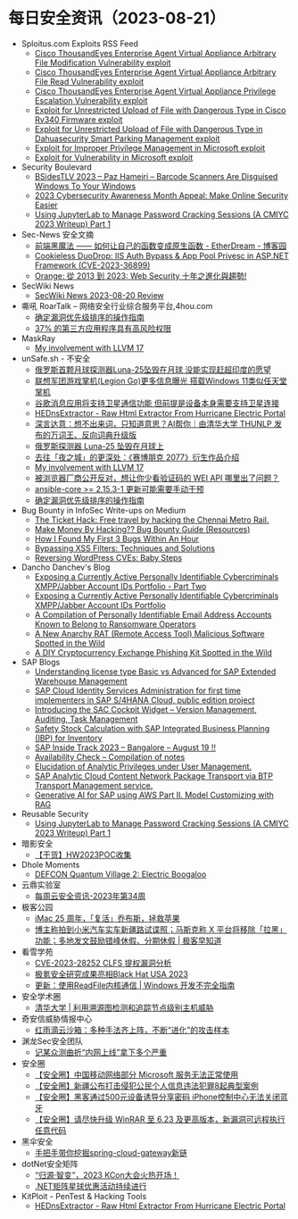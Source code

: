 # 每日安全资讯（2023-08-21）

- Sploitus.com Exploits RSS Feed
  - [Cisco ThousandEyes Enterprise Agent Virtual Appliance Arbitrary File Modification Vulnerability exploit](https://sploitus.com/exploit?id=1337DAY-ID-38980&utm_source=rss&utm_medium=rss)
  - [Cisco ThousandEyes Enterprise Agent Virtual Appliance Arbitrary File Read Vulnerability exploit](https://sploitus.com/exploit?id=1337DAY-ID-38978&utm_source=rss&utm_medium=rss)
  - [Cisco ThousandEyes Enterprise Agent Virtual Appliance Privilege Escalation Vulnerability exploit](https://sploitus.com/exploit?id=1337DAY-ID-38979&utm_source=rss&utm_medium=rss)
  - [Exploit for Unrestricted Upload of File with Dangerous Type in Cisco Rv340 Firmware exploit](https://sploitus.com/exploit?id=E630C5C3-3269-5615-A4B2-BCB92646A2B1&utm_source=rss&utm_medium=rss)
  - [Exploit for Unrestricted Upload of File with Dangerous Type in Dahuasecurity Smart Parking Management exploit](https://sploitus.com/exploit?id=7629FEC6-B5A4-51C9-B203-C89838DF6F71&utm_source=rss&utm_medium=rss)
  - [Exploit for Improper Privilege Management in Microsoft exploit](https://sploitus.com/exploit?id=F796D11D-F85B-5218-BBFA-9BDBAE5B6A59&utm_source=rss&utm_medium=rss)
  - [Exploit for Vulnerability in Microsoft exploit](https://sploitus.com/exploit?id=D4D22E4C-19C1-54ED-A919-A7164F1503CC&utm_source=rss&utm_medium=rss)
- Security Boulevard
  - [BSidesTLV 2023 – Paz Hameiri – Barcode Scanners Are Disguised Windows To Your Windows](https://securityboulevard.com/2023/08/bsidestlv-2023-paz-hameiri-barcode-scanners-are-disguised-windows-to-your-windows/)
  - [2023 Cybersecurity Awareness Month Appeal: Make Online Security Easier](https://securityboulevard.com/2023/08/2023-cybersecurity-awareness-month-appeal-make-online-security-easier/)
  - [Using JupyterLab to Manage Password Cracking Sessions (A CMIYC 2023 Writeup) Part 1](https://securityboulevard.com/2023/08/using-jupyterlab-to-manage-password-cracking-sessions-a-cmiyc-2023-writeup-part-1/)
- Sec-News 安全文摘
  - [前端黑魔法 —— 如何让自己的函数变成原生函数 - EtherDream - 博客园](https://govuln.com/news/url/q0Do)
  - [Cookieless DuoDrop: IIS Auth Bypass & App Pool Privesc in ASP.NET Framework (CVE-2023-36899)](https://govuln.com/news/url/r0ln)
  - [Orange: 從 2013 到 2023: Web Security 十年之進化與趨勢!](https://govuln.com/news/url/ADmg)
- SecWiki News
  - [SecWiki News 2023-08-20 Review](http://www.sec-wiki.com/?2023-08-20)
- 嘶吼 RoarTalk – 网络安全行业综合服务平台,4hou.com
  - [确定漏洞优先级排序的操作指南](https://www.4hou.com/posts/wyy8)
  - [37% 的第三方应用程序具有高风险权限](https://www.4hou.com/posts/wyx1)
- MaskRay
  - [My involvement with LLVM 17](https://maskray.me/blog/2023-08-20-my-involvement-with-llvm-17)
- unSafe.sh - 不安全
  - [俄罗斯首颗月球探测器Luna-25坠毁在月球 没能实现赶超印度的愿望](https://buaq.net/go-174875.html)
  - [联想军团游戏掌机(Legion Go)更多信息曝光 搭载Windows 11类似任天堂掌机](https://buaq.net/go-174876.html)
  - [谷歌消息应用将支持卫星通信功能 但前提是设备本身需要支持卫星连接](https://buaq.net/go-174871.html)
  - [HEDnsExtractor - Raw Html Extractor From Hurricane Electric Portal](https://buaq.net/go-174868.html)
  - [深言达意：想不出来词，只知道意思？AI帮你｜由清华大学 THUNLP 发布的万词王、反向词典升级版](https://buaq.net/go-174867.html)
  - [俄罗斯探测器 Luna-25 坠毁在月球上](https://buaq.net/go-174870.html)
  - [去往「夜之城」的更深处：《赛博朋克 2077》衍生作品介绍](https://buaq.net/go-174863.html)
  - [My involvement with LLVM 17](https://buaq.net/go-174861.html)
  - [被浏览器厂商公开反对，想让你少看验证码的 WEI API 哪里出了问题？](https://buaq.net/go-174864.html)
  - [ansible-core >= 2.15.3-1 更新可能需要手动干预](https://buaq.net/go-174859.html)
  - [确定漏洞优先级排序的操作指南](https://buaq.net/go-174857.html)
- Bug Bounty in InfoSec Write-ups on Medium
  - [The Ticket Hack: Free travel by hacking the Chennai Metro Rail.](https://infosecwriteups.com/the-ticket-hack-free-travel-by-hacking-the-chennai-metro-rail-6ddaf5457ecf?source=rss----7b722bfd1b8d--bug_bounty)
  - [Make Money By Hacking?? Bug Bounty Guide (Resources)](https://infosecwriteups.com/how-to-bug-bounty-in-2023-resources-2a192de26097?source=rss----7b722bfd1b8d--bug_bounty)
  - [How I Found My First 3 Bugs Within An Hour](https://infosecwriteups.com/how-i-found-my-first-3-bugs-within-an-hour-5421c0aab8b8?source=rss----7b722bfd1b8d--bug_bounty)
  - [Bypassing XSS Filters: Techniques and Solutions](https://infosecwriteups.com/bypassing-xss-filters-techniques-and-solutions-d6674029f1e9?source=rss----7b722bfd1b8d--bug_bounty)
  - [Reversing WordPress CVEs: Baby Steps](https://infosecwriteups.com/reversing-wordpress-cves-baby-steps-1069feb50dd4?source=rss----7b722bfd1b8d--bug_bounty)
- Dancho Danchev's Blog
  - [Exposing a Currently Active Personally Identifiable Cybercriminals XMPP/Jabber Account IDs Portfolio - Part Two](https://ddanchev.blogspot.com/2023/08/exposing-currently-active-personally_20.html)
  - [Exposing a Currently Active Personally Identifiable Cybercriminals XMPP/Jabber Account IDs Portfolio](https://ddanchev.blogspot.com/2023/08/exposing-currently-active-personally.html)
  - [A Compilation of Personally Identifiable Email Address Accounts Known to Belong to Ransomware Operators](https://ddanchev.blogspot.com/2023/08/a-compilation-of-personally.html)
  - [A New Anarchy RAT (Remote Access Tool) Malicious Software Spotted in the Wild](https://ddanchev.blogspot.com/2023/08/a-new-anarchy-rat-remote-access-tool.html)
  - [A DIY Cryptocurrency Exchange Phishing Kit Spotted in the Wild](https://ddanchev.blogspot.com/2023/08/a-diy-cryptocurrency-exchange-phishing.html)
- SAP Blogs
  - [Understanding license type Basic vs Advanced for SAP Extended Warehouse Management](https://blogs.sap.com/2023/08/20/understanding-license-type-basic-vs-advanced-for-sap-extended-warehouse-management/)
  - [SAP Cloud Identity Services Administration for first time implementers in SAP S/4HANA Cloud, public edition project](https://blogs.sap.com/2023/08/20/sap-cloud-identity-services-administration-for-first-time-implementers-in-sap-s-4hana-cloud-public-edition-project/)
  - [Introducing the SAC Cockpit Widget – Version Management, Auditing, Task Management](https://blogs.sap.com/2023/08/20/introducing-the-sac-cockpit-widget-version-management-auditing-task-management/)
  - [Safety Stock Calculation with SAP Integrated Business Planning (IBP) for Inventory](https://blogs.sap.com/2023/08/20/safety-stock-calculation-with-sap-integrated-business-planning-ibp-for-inventory/)
  - [SAP Inside Track 2023 – Bangalore – August 19 !!](https://blogs.sap.com/2023/08/20/sap-inside-track-2023-bangalore-august-19/)
  - [Availability Check – Compilation of notes](https://blogs.sap.com/2023/08/20/availability-check-compilation-of-notes/)
  - [Elucidation of Analytic Privileges under User Management.](https://blogs.sap.com/2023/08/20/elucidation-of-analytic-privileges-under-user-management./)
  - [SAP Analytic Cloud Content Network Package Transport via BTP Transport Management service.](https://blogs.sap.com/2023/08/20/sap-analytic-cloud-content-network-package-transport-via-btp-transport-management-service./)
  - [Generative AI for SAP using AWS Part II. Model Customizing with RAG](https://blogs.sap.com/2023/08/20/generative-ai-for-sap-using-aws-part-ii.-model-customizing-with-rag/)
- Reusable Security
  - [Using JupyterLab to Manage Password Cracking Sessions (A CMIYC 2023 Writeup) Part 1](https://reusablesec.blogspot.com/2023/08/using-jupyterlab-to-manage-password.html)
- 暗影安全
  - [【干货】HW2023POC收集](https://mp.weixin.qq.com/s?__biz=MzI2MzA3OTgxOA==&mid=2657164691&idx=1&sn=32c1ece19dd3d48a92cb736669d8f5fa&chksm=f1d4ef76c6a3666028260b654b5c6ebcceb8ede41b0a62e5a1408890f21692ff0199504d1d94&scene=58&subscene=0#rd)
- Dhole Moments
  - [DEFCON Quantum Village 2: Electric Boogaloo](https://soatok.blog/2023/08/20/defcon-quantum-village-2-electric-boogaloo/)
- 云鼎实验室
  - [每周云安全资讯-2023年第34周](https://mp.weixin.qq.com/s?__biz=MzU3ODAyMjg4OQ==&mid=2247494991&idx=1&sn=648af954b2ca7e5334632da6a45f8cd9&chksm=fd7911c9ca0e98dfe55942df4c34871d4317694a06e38a9f515849d5a00d4aac309798e28f43&scene=58&subscene=0#rd)
- 极客公园
  - [iMac 25 周年，「复活」乔布斯，拯救苹果](https://mp.weixin.qq.com/s?__biz=MTMwNDMwODQ0MQ==&mid=2653007576&idx=1&sn=e27df0110a904de906910be3cbed839d&chksm=7e54d36e49235a7861f4041a86c9104c030c3349dffed1d9d5c2d0d7346074629fe211c37665&scene=58&subscene=0#rd)
  - [博主称拍到小米汽车实车新疆路试谍照；马斯克称 X 平台将移除「拉黑」功能；多地发文鼓励错峰休假、分期休假 | 极客早知道](https://mp.weixin.qq.com/s?__biz=MTMwNDMwODQ0MQ==&mid=2653007532&idx=1&sn=292979180e37614e1fd2b2dd742595e0&chksm=7e54d31a49235a0c8d09ad7494927e94809772364ef024f0d8f1efb50e4620aca6a0e74d7dc4&scene=58&subscene=0#rd)
- 看雪学苑
  - [CVE-2023-28252 CLFS 提权漏洞分析](https://mp.weixin.qq.com/s?__biz=MjM5NTc2MDYxMw==&mid=2458513730&idx=1&sn=d4a5fd43679ba3475e4cb7e061f214ae&chksm=b18ec1c886f948de54c7a8fd5b5384fa146af98293db97dc238990f1bcc5e233697a69ae404e&scene=58&subscene=0#rd)
  - [极氪安全研究成果亮相Black Hat USA 2023](https://mp.weixin.qq.com/s?__biz=MjM5NTc2MDYxMw==&mid=2458513730&idx=2&sn=1241ecb2e29effb8d238a8546cbef1db&chksm=b18ec1c886f948de796aa09647926b7255cb9d93c2169fcebcd7d410f179cfb27d9849974654&scene=58&subscene=0#rd)
  - [更新：使用ReadFile内核通信 | Windows 开发不完全指南](https://mp.weixin.qq.com/s?__biz=MjM5NTc2MDYxMw==&mid=2458513730&idx=3&sn=9412eda6fc8b7f622b6ededf1feb7484&chksm=b18ec1c886f948de62564d191c902824f3363570b752bebb4f89f8161152a9e08a16be7456ea&scene=58&subscene=0#rd)
- 安全学术圈
  - [清华大学 | 利用溯源图检测和追踪节点级别主机威胁](https://mp.weixin.qq.com/s?__biz=MzU5MTM5MTQ2MA==&mid=2247489338&idx=1&sn=9299dc241c7202377a819391488908ca&chksm=fe2ee8b1c95961a7d8c0680ffdd4e10480cd69e23301a8ffd1ef4c9c5b8595e28f4960d82628&scene=58&subscene=0#rd)
- 奇安信威胁情报中心
  - [红雨滴云沙箱：多种手法齐上阵，不断“进化”的攻击样本](https://mp.weixin.qq.com/s?__biz=MzI2MDc2MDA4OA==&mid=2247507812&idx=1&sn=47965ed496d6399a3467bf9558b06626&chksm=ea662813dd11a1053f379fb50b89a34cfb9a0ecc192d2eb7e871e3c7cc31dec151d6af24a3df&scene=58&subscene=0#rd)
- 渊龙Sec安全团队
  - [记某众测曲折“内网上线”拿下多个严重](https://mp.weixin.qq.com/s?__biz=Mzg4NTY0MDg1Mg==&mid=2247485115&idx=1&sn=fe8fa6e38a728b5998f037915722a237&chksm=cfa49d40f8d31456b58b90126de52c32b4e66e222e06c7eedfc8a894830a6cee51ec916b7805&scene=58&subscene=0#rd)
- 安全圈
  - [【安全圈】中国移动网络部分 Microsoft 服务无法正常使用](https://mp.weixin.qq.com/s?__biz=MzIzMzE4NDU1OQ==&mid=2652042341&idx=1&sn=85211f6bb0bd457966d7f7804a21b803&chksm=f36fd825c4185133ec0f3842e5b674608abd45667b4c9ac1dde80fd00eaca83ad34a3032c0d8&scene=58&subscene=0#rd)
  - [【安全圈】新疆公布打击侵犯公民个人信息违法犯罪8起典型案例](https://mp.weixin.qq.com/s?__biz=MzIzMzE4NDU1OQ==&mid=2652042341&idx=2&sn=8b0d3f82b50ffb26c75ceb53cb4085c8&chksm=f36fd825c418513326767597ccd5109bb472b26b8df7eba53ee6e6bdb6c4dfae81598b206ec1&scene=58&subscene=0#rd)
  - [【安全圈】黑客通过500元设备诱导分享密码 iPhone控制中心无法关闭蓝牙](https://mp.weixin.qq.com/s?__biz=MzIzMzE4NDU1OQ==&mid=2652042341&idx=3&sn=397d7c33de071e58e3afebf13dba3232&chksm=f36fd825c4185133e99c757bbbd028cc62cd14bdc2072df742d1f69616798cb59ae1ad013a7b&scene=58&subscene=0#rd)
  - [【安全圈】请尽快升级 WinRAR 至 6.23 及更高版本，新漏洞可远程执行任意代码](https://mp.weixin.qq.com/s?__biz=MzIzMzE4NDU1OQ==&mid=2652042341&idx=4&sn=e7b22e8152aeaf9e0bd49d7e82861c2c&chksm=f36fd825c41851333abbd3e89070cd6dbf43298e18403cfdccc11b29033c09b8b2691d92a87b&scene=58&subscene=0#rd)
- 黑伞安全
  - [手把手带你挖掘spring-cloud-gateway新链](https://mp.weixin.qq.com/s?__biz=MzU0MzkzOTYzOQ==&mid=2247487931&idx=1&sn=baf1d0751b06a60c665643b0e42bb854&chksm=fb029ce3cc7515f59e6b27555d2bc788b9192dceac7c0d581dd121c7b24b4338ccb549d73cb5&scene=58&subscene=0#rd)
- dotNet安全矩阵
  - [“归源·智变”，2023 KCon大会火热开场！](https://mp.weixin.qq.com/s?__biz=MzUyOTc3NTQ5MA==&mid=2247488352&idx=1&sn=51c7246653502dd00fbab504e6aed646&chksm=fa5abd8dcd2d349b696a80dba49a78bf5db7f9c46141e32875606b3ad8ae729467050d8fadb1&scene=58&subscene=0#rd)
  - [.NET矩阵星球优惠活动持续进行](https://mp.weixin.qq.com/s?__biz=MzUyOTc3NTQ5MA==&mid=2247488352&idx=2&sn=dd0eb2c841d29f3e07df87157dacee76&chksm=fa5abd8dcd2d349ba80bcc5007b39171c458fbb1501cb51527b91127919cf13f6d75ee516bb8&scene=58&subscene=0#rd)
- KitPloit - PenTest & Hacking Tools
  - [HEDnsExtractor - Raw Html Extractor From Hurricane Electric Portal](http://www.kitploit.com/2023/08/hednsextractor-raw-html-extractor-from.html)
